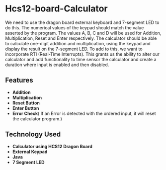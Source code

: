 # Hcs12-board-Calculator

We need to use the dragon board external keyboard and 7-segment LED to do this. The numerical values of the keypad should match the value asserted by the program. The values A, B, C and D will be used for Addition, Multiplication, Reset and Enter respectively. The calculator should be able to calculate one-digit addition and multiplication, using the keypad and display the result on the 7-segment LED. To add to this, we want to incorporate RTI (Real-Time Interrupts). This grants us the ability to alter our calculator and add functionality to time sensor the calculator and create a duration where input is enabled and then disabled. 

## Features
 - **Addition**
 - **Multiplication**
 - **Reset Button**
 - **Enter Button**
 - **Error Check**( If an Error is detected with the ordered input, it will reset the calculator program.)



## Technology Used
 - **Calculator using HCS12 Dragon Board**
 - **External Keypad**
 - **Java**
 - **7 Segment LED**
